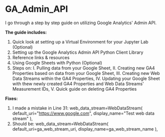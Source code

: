 # GA_Admin_API
I go through a step by step guide on utilizing Google Analytics' Admin API.

**The guide includes:**
1. Quick look at setting up a Virtual Environment for your Jupyter Lab (Optional)
2. Setting up the Google Analytics Admin API Python Client Library
3. Reference links & resources
4. Using Google Sheets with Python (Optional)
5. Steps on: I. Pulling data from your Google Sheet, II. Creating new GA4 Properties based on data from your Google Sheet, III. Creating new Web Data Streams within the GA4 Properties, IV. Updating your Google Sheet with thew newly created GA4 Properties and Web Data Streams' Measurement IDs, V. Quick guide on deleting GA4 Properties

**Fixes:**
1. I made a mistake in Line 31: 
web_data_stream=WebDataStream(
            default_uri="https://www.google.com", display_name="Test web data stream"
        ),
2. Should be:
web_data_stream=WebDataStream(
            default_uri=ga_web_stream_uri, display_name=ga_web_stream_name
        ),
